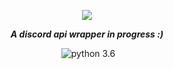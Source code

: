 <div align="center">
        <p> <img src="https://i.imgur.com/SbFk45Y.png"/> </p>
        <p><i><b>A discord api wrapper in progress :)</b></i></p>
	<p> 
		<a href="https://discord.gg/pmQSbAd"><img src="https://discordapp.com/api/guilds/345787308282478592/embed.png" alt="" /></a>
		<img src="https://img.shields.io/badge/python-3.6-brightgreen.svg" alt="python 3.6" /></a>
	</p>
</div> 
